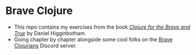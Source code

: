 # Brave Clojure

- This repo contains my exercises from the book [_Clojure for the Brave and True_](https://www.braveclojure.com/) by Daniel Higginbotham.
- Going chapter by chapter alongside some cool folks on the [Brave Clojurians](https://asamonek.github.io/events/2021/01/01/beginner-clojurians-online-meetup.html) Discord server.
